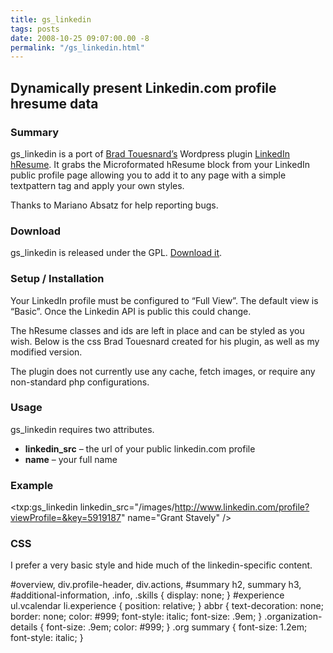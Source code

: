 ```yaml
---
title: gs_linkedin
tags: posts
date: 2008-10-25 09:07:00.00 -8
permalink: "/gs_linkedin.html"
---
```


## Dynamically present Linkedin.com profile hresume data

### Summary

gs\_linkedin is a port of [Brad Touesnard’s](http://brad.touesnard.com/) Wordpress plugin [LinkedIn hResume](http://wordpress.org/extend/plugins/linkedin-hresume/). It grabs the Microformated hResume block from your LinkedIn public profile page allowing you to add it to any page with a simple textpattern tag and apply your own styles.

Thanks to Mariano Absatz for help reporting bugs.

### Download

gs\_linkedin is released under the GPL. [Download it](/files/gs_linkedin.zip).

### Setup / Installation

Your LinkedIn profile must be configured to “Full View”. The default view is “Basic”. Once the Linkedin API is public this could change.

The hResume classes and ids are left in place and can be styled as you wish. Below is the css Brad Touesnard created for his plugin, as well as my modified version.

The plugin does not currently use any cache, fetch images, or require any non-standard php configurations.

### Usage

gs\_linkedin requires two attributes.

*   **linkedin\_src** – the url of your public linkedin.com profile
*   **name** – your full name

### Example

<txp:gs\_linkedin linkedin\_src="/images/http://www.linkedin.com/profile?viewProfile=&key=5919187" name="Grant Stavely" />

### CSS

I prefer a very basic style and hide much of the linkedin-specific content.

#overview, div.profile-header, div.actions,
#summary h2, summary h3, #additional-information,
.info, .skills  {
    display: none;
}
#experience ul.vcalendar li.experience {
    position: relative;
}
abbr {
    text-decoration: none;
    border: none;
    color: #999;
    font-style: italic;
    font-size: .9em;
}
.organization-details {
    font-size: .9em;
    color: #999;
}
.org summary {
    font-size: 1.2em;
    font-style: italic;
}